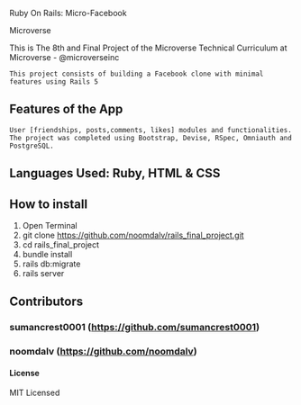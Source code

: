 Ruby On Rails: Micro-Facebook

Microverse

This is The 8th and Final Project of the Microverse Technical Curriculum at Microverse - @microverseinc

    This project consists of building a Facebook clone with minimal features using Rails 5
## Features of the App
    User [friendships, posts,comments, likes] modules and functionalities.
    The project was completed using Bootstrap, Devise, RSpec, Omniauth and PostgreSQL.

## Languages Used: Ruby, HTML & CSS

## How to install

1. Open Terminal
2. git clone https://github.com/noomdalv/rails_final_project.git
3. cd rails_final_project
4. bundle install
5. rails db:migrate
6. rails server


## Contributors
### sumancrest0001 (https://github.com/sumancrest0001)

### noomdalv (https://github.com/noomdalv)


#### License

MIT Licensed
